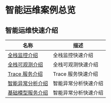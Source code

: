 # 智能运维案例总览

## 智能运维快速介绍
| 名称 | 描述 |
| -- | -- |
| [全栈监控介绍](./fullmonitorintro.md) | 全栈监控快速介绍 |
| [全栈可观测介绍](./fullstackintro.md) | 全栈可观测快速介绍 |
| [Trace 服务介绍](./traceintro.md) | Trace 服务快速介绍 |
| [智能异常分析介绍](./anomalyanalysisintro.md) | 智能异常分析快速介绍 |
| [基础模型服务介绍](./maasintro.md) | 智能异常分析快速介绍 |
